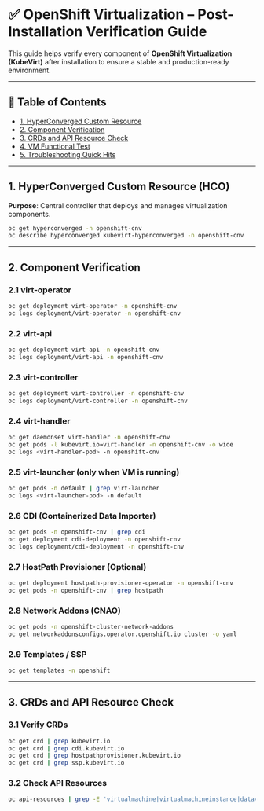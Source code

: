 # ✅ OpenShift Virtualization – Post-Installation Verification Guide

This guide helps verify every component of **OpenShift Virtualization (KubeVirt)** after installation to ensure a stable and production-ready environment.

---

## 🧾 Table of Contents

- [1. HyperConverged Custom Resource](#1-hyperconverged-custom-resource-hco)
- [2. Component Verification](#2-component-verification)
- [3. CRDs and API Resource Check](#3-crds-and-api-resource-check)
- [4. VM Functional Test](#4-vm-functional-test)
- [5. Troubleshooting Quick Hits](#5-troubleshooting-quick-hits)

---

## 1. HyperConverged Custom Resource (HCO)

**Purpose**: Central controller that deploys and manages virtualization components.

```bash
oc get hyperconverged -n openshift-cnv
oc describe hyperconverged kubevirt-hyperconverged -n openshift-cnv
```

---

## 2. Component Verification

### 2.1 virt-operator

```bash
oc get deployment virt-operator -n openshift-cnv
oc logs deployment/virt-operator -n openshift-cnv
```

### 2.2 virt-api

```bash
oc get deployment virt-api -n openshift-cnv
oc logs deployment/virt-api -n openshift-cnv
```

### 2.3 virt-controller

```bash
oc get deployment virt-controller -n openshift-cnv
oc logs deployment/virt-controller -n openshift-cnv
```

### 2.4 virt-handler

```bash
oc get daemonset virt-handler -n openshift-cnv
oc get pods -l kubevirt.io=virt-handler -n openshift-cnv -o wide
oc logs <virt-handler-pod> -n openshift-cnv
```

### 2.5 virt-launcher (only when VM is running)

```bash
oc get pods -n default | grep virt-launcher
oc logs <virt-launcher-pod> -n default
```

### 2.6 CDI (Containerized Data Importer)

```bash
oc get pods -n openshift-cnv | grep cdi
oc get deployment cdi-deployment -n openshift-cnv
oc logs deployment/cdi-deployment -n openshift-cnv
```

### 2.7 HostPath Provisioner (Optional)

```bash
oc get deployment hostpath-provisioner-operator -n openshift-cnv
oc get pods -n openshift-cnv | grep hostpath
```

### 2.8 Network Addons (CNAO)

```bash
oc get pods -n openshift-cluster-network-addons
oc get networkaddonsconfigs.operator.openshift.io cluster -o yaml
```

### 2.9 Templates / SSP

```bash
oc get templates -n openshift
```

---

## 3. CRDs and API Resource Check

### 3.1 Verify CRDs

```bash
oc get crd | grep kubevirt.io
oc get crd | grep cdi.kubevirt.io
oc get crd | grep hostpathprovisioner.kubevirt.io
oc get crd | grep ssp.kubevirt.io
```

### 3.2 Check API Resources

```bash
oc api-resources | grep -E 'virtualmachine|virtualmachineinstance|datavolume'
```